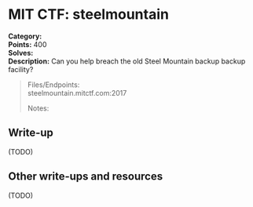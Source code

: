 # MIT CTF: steelmountain  

**Category:**   
**Points:** 400  
**Solves:**   
**Description:** Can you help breach the old Steel Mountain backup backup facility?  

> Files/Endpoints:  
> steelmountain.mitctf.com:2017	  
>   
> Notes:  
> 	  


## Write-up

(TODO)

## Other write-ups and resources

(TODO)
